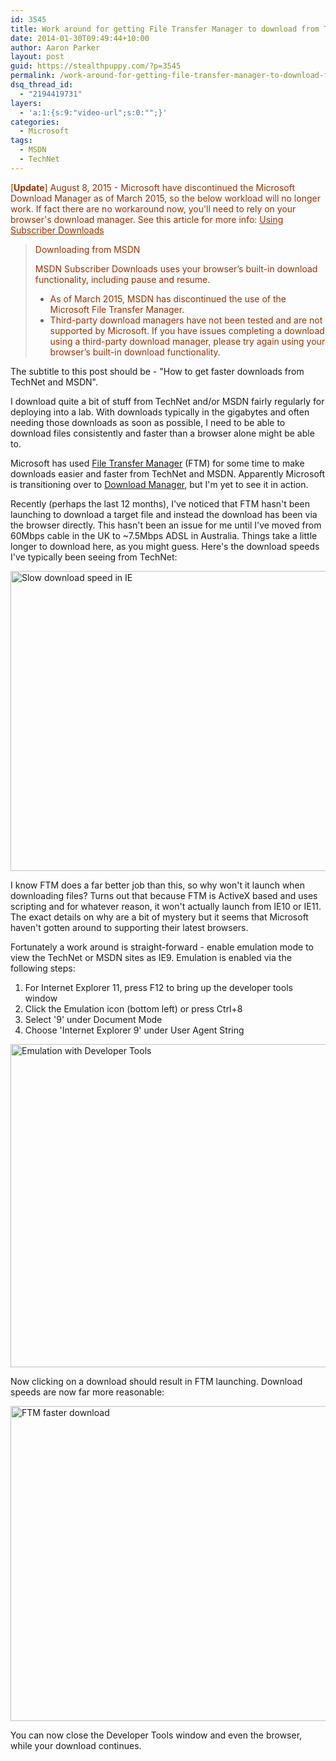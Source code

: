```yaml
---
id: 3545
title: Work around for getting File Transfer Manager to download from TechNet/MSDN
date: 2014-01-30T09:49:44+10:00
author: Aaron Parker
layout: post
guid: https://stealthpuppy.com/?p=3545
permalink: /work-around-for-getting-file-transfer-manager-to-download-from-technetmsdn/
dsq_thread_id:
  - "2194419731"
layers:
  - 'a:1:{s:9:"video-url";s:0:"";}'
categories:
  - Microsoft
tags:
  - MSDN
  - TechNet
---
```

<span style="color: #993300;">[<strong>Update</strong>] August 8, 2015 - Microsoft have discontinued the Microsoft Download Manager as of March 2015, so the below workload will no longer work. If fact there are no workaround now, you'll need to rely on your browser's download manager. See this article for more info: <a style="color: #993300;" href="https://msdn.microsoft.com/en-us/subscriptions/aa948864.aspx">Using Subscriber Downloads</a></span>

> <span style="color: #993300;">Downloading from MSDN</span>
> 
> <span style="color: #993300;">MSDN Subscriber Downloads uses your browser’s built-in download functionality, including pause and resume.</span>
> 
>   * <span style="color: #993300;">As of March 2015, MSDN has discontinued the use of the Microsoft File Transfer Manager.</span>
>   * <span style="color: #993300;">Third-party download managers have not been tested and are not supported by Microsoft. If you have issues completing a download using a third-party download manager, please try again using your browser’s built-in download functionality.</span>

The subtitle to this post should be - "How to get faster downloads from TechNet and MSDN".

I download quite a bit of stuff from TechNet and/or MSDN fairly regularly for deploying into a lab. With downloads typically in the gigabytes and often needing those downloads as soon as possible, I need to be able to download files consistently and faster than a browser alone might be able to.

Microsoft has used [File Transfer Manager](http://transfers.one.microsoft.com/ftm/) (FTM) for some time to make downloads easier and faster from TechNet and MSDN. Apparently Microsoft is transitioning over to [Download Manager](http://www.microsoft.com/en-au/download/details.aspx?id=27960), but I'm yet to see it in action.

Recently (perhaps the last 12 months), I've noticed that FTM hasn't been launching to download a target file and instead the download has been via the browser directly. This hasn't been an issue for me until I've moved from 60Mbps cable in the UK to ~7.5Mbps ADSL in Australia. Things take a little longer to download here, as you might guess. Here's the download speeds I've typically been seeing from TechNet:

[<img class="alignnone  wp-image-3548" src="https://stealthpuppy.com/wp-content/uploads/2014/01/IESlowDownload.png" alt="Slow download speed in IE" width="861" height="480" srcset="https://stealthpuppy.com/wp-content/uploads/2014/01/IESlowDownload.png 861w, https://stealthpuppy.com/wp-content/uploads/2014/01/IESlowDownload-150x83.png 150w, https://stealthpuppy.com/wp-content/uploads/2014/01/IESlowDownload-300x167.png 300w, https://stealthpuppy.com/wp-content/uploads/2014/01/IESlowDownload-624x347.png 624w" sizes="(max-width: 861px) 100vw, 861px" />](https://stealthpuppy.com/wp-content/uploads/2014/01/IESlowDownload.png)

I know FTM does a far better job than this, so why won't it launch when downloading files? Turns out that because FTM is ActiveX based and uses scripting and for whatever reason, it won't actually launch from IE10 or IE11. The exact details on why are a bit of mystery but it seems that Microsoft haven't gotten around to supporting their latest browsers.

Fortunately a work around is straight-forward - enable emulation mode to view the TechNet or MSDN sites as IE9. Emulation is enabled via the following steps:

  1. For Internet Explorer 11, press F12 to bring up the developer tools window
  2. Click the Emulation icon (bottom left) or press Ctrl+8
  3. Select '9' under Document Mode
  4. Choose 'Internet Explorer 9' under User Agent String

[<img class="alignnone size-full wp-image-3549" src="https://stealthpuppy.com/wp-content/uploads/2014/01/DeveloperTools.png" alt="Emulation with Developer Tools" width="1027" height="517" srcset="https://stealthpuppy.com/wp-content/uploads/2014/01/DeveloperTools.png 1027w, https://stealthpuppy.com/wp-content/uploads/2014/01/DeveloperTools-150x75.png 150w, https://stealthpuppy.com/wp-content/uploads/2014/01/DeveloperTools-300x151.png 300w, https://stealthpuppy.com/wp-content/uploads/2014/01/DeveloperTools-1024x515.png 1024w, https://stealthpuppy.com/wp-content/uploads/2014/01/DeveloperTools-624x314.png 624w" sizes="(max-width: 1027px) 100vw, 1027px" />](https://stealthpuppy.com/wp-content/uploads/2014/01/DeveloperTools.png)

Now clicking on a download should result in FTM launching. Download speeds are now far more reasonable:

[<img class="alignnone size-full wp-image-3550" src="https://stealthpuppy.com/wp-content/uploads/2014/01/FTMFasterDownload.png" alt="FTM faster download" width="604" height="504" srcset="https://stealthpuppy.com/wp-content/uploads/2014/01/FTMFasterDownload.png 604w, https://stealthpuppy.com/wp-content/uploads/2014/01/FTMFasterDownload-150x125.png 150w, https://stealthpuppy.com/wp-content/uploads/2014/01/FTMFasterDownload-300x250.png 300w" sizes="(max-width: 604px) 100vw, 604px" />](https://stealthpuppy.com/wp-content/uploads/2014/01/FTMFasterDownload.png)

You can now close the Developer Tools window and even the browser, while your download continues.